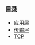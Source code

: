 

###  目录

- [应用层](https://github.com/wangjiapu/Conclusion/blob/master/%E8%AE%A1%E7%AE%97%E6%9C%BA%E7%BD%91%E7%BB%9C/%E5%BA%94%E7%94%A8%E5%B1%82.md)
- [传输层](https://github.com/wangjiapu/Conclusion/blob/master/%E8%AE%A1%E7%AE%97%E6%9C%BA%E7%BD%91%E7%BB%9C/%E4%BC%A0%E8%BE%93%E5%B1%82.md)
- [TCP]()
